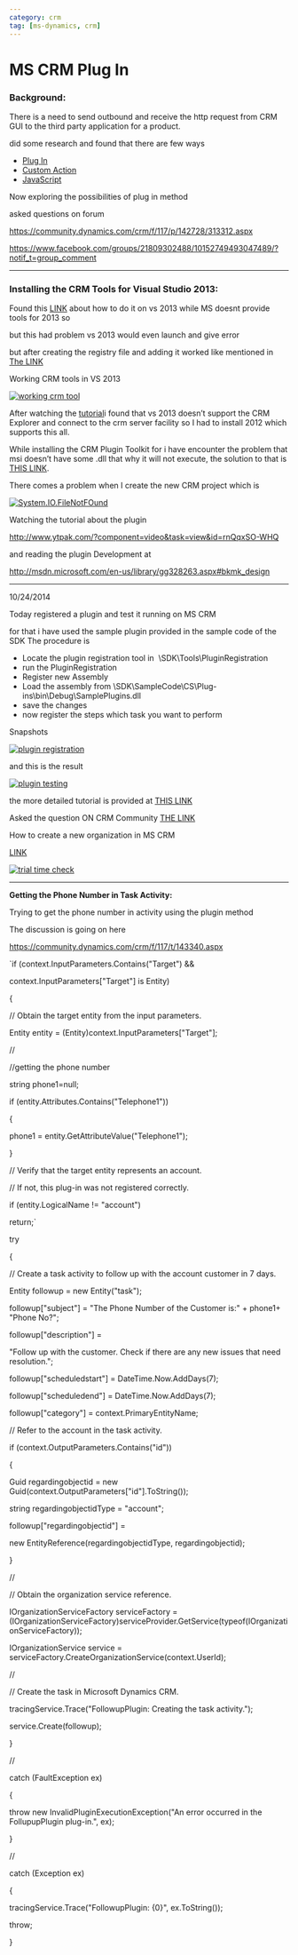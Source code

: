 ```yaml
---
category: crm
tag: [ms-dynamics, crm]
---
```


# MS CRM Plug In


### Background:


There is a need to send outbound and receive the http request from CRM GUI to the third party application for a product.


did some research and found that there are few ways


* [Plug In](http://mscrmmindfire.wordpress.com/2013/06/14/calling-external-web-service-from-a-crm-2011-plug-in/)
* [Custom Action](http://xrmguy.com/2014/03/10/crm-2013-actions-are-my-new-favorite-feature/)
* [JavaScript](http://mscrmmindfire.wordpress.com/2013/06/14/calling-external-web-service-from-a-crm-2011-plug-in/)


Now exploring the possibilities of plug in method


asked questions on forum


<https://community.dynamics.com/crm/f/117/p/142728/313312.aspx>


<https://www.facebook.com/groups/21809302488/10152749493047489/?notif_t=group_comment>




---


### Installing the CRM Tools for Visual Studio 2013:


Found this [LINK](http://torsteinutne.com/2014/03/24/getting-the-crm-developer-toolkit-to-work-with-visual-studio-2013/) about how to do it on vs 2013 while MS doesnt provide tools for 2013 so


but this had problem vs 2013 would even launch and give error


but after creating the registry file and adding it worked like mentioned in [The LINK](https://community.dynamics.com/crm/b/tsgrdcrmblog/archive/2014/08/23/microsoft-dynamics-crm-2013-toolkit-with-visual-studio-2013.aspx)


Working CRM tools in VS 2013  

[![working crm tool](https://waqaskhan137.files.wordpress.com/2014/10/working-crm-tool.png?w=646&h=348)](https://waqaskhan137.files.wordpress.com/2014/10/working-crm-tool.png)


After watching the [tutorial](http://www.ytpak.com/?component=video&task=view&id=v3vie4hSE80)i found that vs 2013 doesn’t support the CRM Explorer and connect to the crm server facility so I had to install 2012 which supports this all.


While installing the CRM Plugin Toolkit for i have encounter the problem that msi doesn’t have some .dll that why it will not execute, the solution to that is [THIS LINK](http://superuser.com/questions/478631/dll-could-not-be-run-for-msi-installers).


There comes a problem when I create the new CRM project which is


[![System.IO.FileNotFOund](https://waqaskhan137.files.wordpress.com/2014/10/system-io-filenotfound.png?w=646)](https://waqaskhan137.files.wordpress.com/2014/10/system-io-filenotfound.png)


Watching the tutorial about the plugin


<http://www.ytpak.com/?component=video&task=view&id=rnQqxSO-WHQ>


and reading the plugin Development at


<http://msdn.microsoft.com/en-us/library/gg328263.aspx#bkmk_design>




---


10/24/2014


Today registered a plugin and test it running on MS CRM


for that i have used the sample plugin provided in the sample code of the SDK The procedure is


* Locate the plugin registration tool in  \SDK\Tools\PluginRegistration
* run the PluginRegistration
* Register new Assembly
* Load the assembly from \SDK\SampleCode\CS\Plug-ins\bin\Debug\SamplePlugins.dll
* save the changes
* now register the steps which task you want to perform


Snapshots


[![plugin registration](https://waqaskhan137.files.wordpress.com/2014/10/plugin-registration.png?w=646)](https://waqaskhan137.files.wordpress.com/2014/10/plugin-registration.png)


and this is the result


[![plugin testing](https://waqaskhan137.files.wordpress.com/2014/10/plugin-testing.png?w=646)](https://waqaskhan137.files.wordpress.com/2014/10/plugin-testing.png)


the more detailed tutorial is provided at [THIS LINK](http://www.resultondemand.nl/support/sdk/c0adf742-e0b7-4699-8972-afe0638af4e4.htm)


Asked the question ON CRM Community [THE LINK](https://community.dynamics.com/crm/f/117/t/143103.aspx)


How to create a new organization in MS CRM


[LINK](http://mostlymscrm.blogspot.com/2012/09/creating-new-organization-in-dynamics.html)


[![trial time check](https://waqaskhan137.files.wordpress.com/2014/10/trial-time-check.png?w=646)](https://waqaskhan137.files.wordpress.com/2014/10/trial-time-check.png)




---


**Getting the Phone Number in Task Activity:**


Trying to get the phone number in activity using the plugin method


The discussion is going on here


<https://community.dynamics.com/crm/f/117/t/143340.aspx>


 `if (context.InputParameters.Contains("Target") &&  

context.InputParameters["Target"] is Entity)  

{  

// Obtain the target entity from the input parameters.  

Entity entity = (Entity)context.InputParameters["Target"];  

//  

//getting the phone number  

string phone1=null;  

if (entity.Attributes.Contains("Telephone1"))  

{  

phone1 = entity.GetAttributeValue("Telephone1");  

}  

// Verify that the target entity represents an account.  

// If not, this plug-in was not registered correctly.  

if (entity.LogicalName != "account")  

return;`


try  

{  

// Create a task activity to follow up with the account customer in 7 days.  

Entity followup = new Entity("task");


followup["subject"] = "The Phone Number of the Customer is:" + phone1+ "Phone No?";  

followup["description"] =  

"Follow up with the customer. Check if there are any new issues that need resolution.";  

followup["scheduledstart"] = DateTime.Now.AddDays(7);  

followup["scheduledend"] = DateTime.Now.AddDays(7);  

followup["category"] = context.PrimaryEntityName;


// Refer to the account in the task activity.  

if (context.OutputParameters.Contains("id"))  

{  

Guid regardingobjectid = new Guid(context.OutputParameters["id"].ToString());  

string regardingobjectidType = "account";


followup["regardingobjectid"] =  

new EntityReference(regardingobjectidType, regardingobjectid);  

}


//  

// Obtain the organization service reference.  

IOrganizationServiceFactory serviceFactory = (IOrganizationServiceFactory)serviceProvider.GetService(typeof(IOrganizationServiceFactory));  

IOrganizationService service = serviceFactory.CreateOrganizationService(context.UserId);  

//


// Create the task in Microsoft Dynamics CRM.  

tracingService.Trace("FollowupPlugin: Creating the task activity.");  

service.Create(followup);  

}  

//  

catch (FaultException ex)  

{  

throw new InvalidPluginExecutionException("An error occurred in the FollupupPlugin plug-in.", ex);  

}  

//


catch (Exception ex)  

{  

tracingService.Trace("FollowupPlugin: {0}", ex.ToString());  

throw;  

}  




